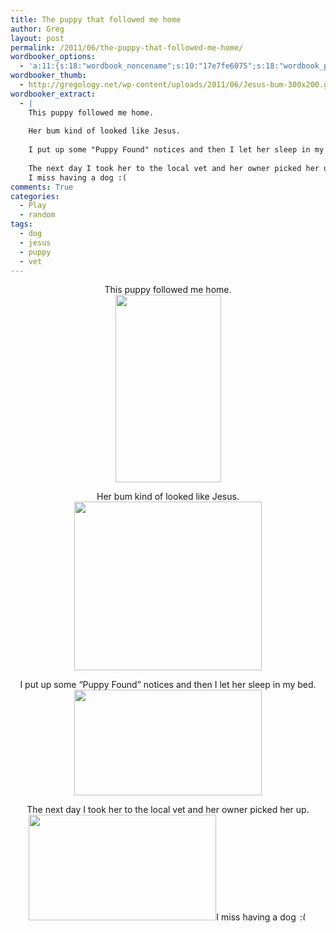```yaml
---
title: The puppy that followed me home
author: Greg
layout: post
permalink: /2011/06/the-puppy-that-followed-me-home/
wordbooker_options:
  - 'a:11:{s:18:"wordbook_noncename";s:10:"17e7fe6075";s:18:"wordbook_page_post";s:4:"-100";s:18:"wordbook_orandpage";s:1:"2";s:23:"wordbook_default_author";s:1:"2";s:23:"wordbook_extract_length";s:3:"256";s:19:"wordbook_actionlink";s:3:"300";s:26:"wordbooker_publish_default";s:2:"on";s:18:"wordbook_attribute";s:31:"Posted a new post on their blog";s:29:"wordbooker_status_update_text";s:35:": New blog post :  %title% - %link%";s:20:"wordbook_comment_get";s:2:"on";s:17:"wordbook_new_post";s:1:"0";}'
wordbooker_thumb:
  - http://gregology.net/wp-content/uploads/2011/06/Jesus-bum-300x200.gif
wordbooker_extract:
  - |
    This puppy followed me home.
    
    Her bum kind of looked like Jesus.
    
    I put up some "Puppy Found" notices and then I let her sleep in my bed.
    
    The next day I took her to the local vet and her owner picked her up.
    I miss having a dog :(
comments: True
categories:
  - Play
  - random
tags:
  - dog
  - jesus
  - puppy
  - vet
---
```

<p style="text-align: center;">
  This puppy followed me home.<br /> <a href="http://gregology.net/wp-content/uploads/2011/06/wpid-IMAG01642.jpg"><img class="aligncenter size-medium wp-image-908" title="wpid-IMAG0164.jpg" src="http://gregology.net/wp-content/uploads/2011/06/wpid-IMAG01642-169x300.jpg" alt="" width="169" height="300" /></a>
</p>

<p style="text-align: center;">
  Her bum kind of looked like Jesus.<br /> <a href="http://gregology.net/wp-content/uploads/2011/06/Jesus-bum.gif"><img class="aligncenter size-full wp-image-1034" title="Jesus bum" src="http://gregology.net/wp-content/uploads/2011/06/Jesus-bum.gif" alt="" width="300" height="270" /></a>
</p>

<p style="text-align: center;">
  I put up some &#8220;Puppy Found&#8221; notices and then I let her sleep in my bed.<br /> <a href="http://gregology.net/wp-content/uploads/2011/06/IMAG0160.jpg"><img class="alignnone size-medium wp-image-1032" title="Puppy on Bed" src="http://gregology.net/wp-content/uploads/2011/06/IMAG0160-300x169.jpg" alt="" width="300" height="169" /></a>
</p>

<p style="text-align: center;">
  The next day I took her to the local vet and her owner picked her up.<br /> <a href="http://gregology.net/wp-content/uploads/2011/06/IMAG0170.jpg"><img class="aligncenter size-medium wp-image-1035" title="Puppy window" src="http://gregology.net/wp-content/uploads/2011/06/IMAG0170-300x169.jpg" alt="" width="300" height="169" /></a>I miss having a dog <img src="http://gregology.net/wp-includes/images/smilies/frownie.png" alt=":(" class="wp-smiley" style="height: 1em; max-height: 1em;" />
</p>